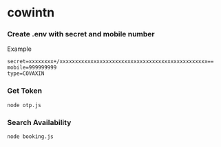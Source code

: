 # cowintn

### Create .env with secret and mobile number

Example
```properties
secret=xxxxxxxx+/xxxxxxxxxxxxxxxxxxxxxxxxxxxxxxxxxxxxxxxxxxxxxxxx==
mobile=999999999
type=COVAXIN
```

### Get Token
```shell
node otp.js
```


### Search Availability
```shell
node booking.js
```
 